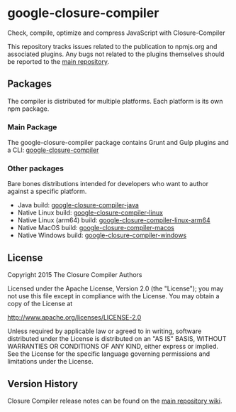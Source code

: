 # google-closure-compiler

Check, compile, optimize and compress JavaScript with Closure-Compiler

This repository tracks issues related to the publication to npmjs.org and associated plugins.
Any bugs not related to the plugins themselves should be reported to the
[main repository](https://github.com/google/closure-compiler/).

## Packages

The compiler is distributed for multiple platforms. Each platform is its own npm package.

### Main Package

The google-closure-compiler package contains Grunt and Gulp plugins and a CLI:
[google-closure-compiler](https://github.com/chadkillingsworth/closure-compiler-npm/tree/master/packages/google-closure-compiler)

### Other packages

Bare bones distributions intended for developers who want to author against a specific platform.

 - Java build: [google-closure-compiler-java](https://github.com/chadkillingsworth/closure-compiler-npm/tree/master/packages/google-closure-compiler-java)
 - Native Linux build: [google-closure-compiler-linux](https://github.com/chadkillingsworth/closure-compiler-npm/tree/master/packages/google-closure-compiler-linux)
 - Native Linux (arm64) build: [google-closure-compiler-linux-arm64](https://github.com/chadkillingsworth/closure-compiler-npm/tree/master/packages/google-closure-compiler-linux-arm64)
 - Native MacOS build: [google-closure-compiler-macos](https://github.com/chadkillingsworth/closure-compiler-npm/tree/master/packages/google-closure-compiler-macos)
 - Native Windows build: [google-closure-compiler-windows](https://github.com/chadkillingsworth/closure-compiler-npm/tree/master/packages/google-closure-compiler-windows)

## License
Copyright 2015 The Closure Compiler Authors

Licensed under the Apache License, Version 2.0 (the "License");
you may not use this file except in compliance with the License.
You may obtain a copy of the License at

   http://www.apache.org/licenses/LICENSE-2.0

Unless required by applicable law or agreed to in writing, software
distributed under the License is distributed on an "AS IS" BASIS,
WITHOUT WARRANTIES OR CONDITIONS OF ANY KIND, either express or implied.
See the License for the specific language governing permissions and
limitations under the License.

## Version History
Closure Compiler release notes can be found on the
[main repository wiki](https://github.com/google/closure-compiler/wiki/Binary-Downloads).
